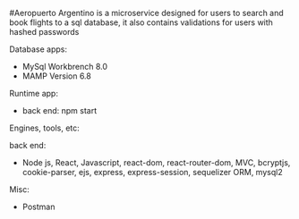 #Aeropuerto Argentino is a microservice designed for users to search and book flights to a sql database, it also contains validations for users with hashed passwords

Database apps:

* MySql Workbrench 8.0
* MAMP Version 6.8

Runtime app:

* back end: npm start 

Engines, tools, etc:

back end:

* Node js, React, Javascript, react-dom, react-router-dom, MVC, bcryptjs, cookie-parser, ejs, express, express-session, sequelizer ORM, mysql2

Misc:

* Postman